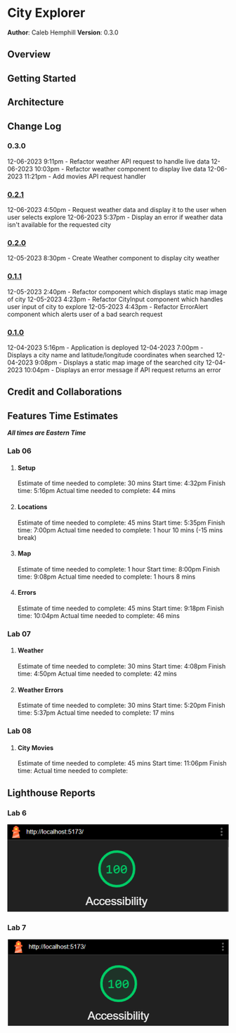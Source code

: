 # City Explorer

**Author**: Caleb Hemphill
**Version**: 0.3.0

## Overview
<!-- Provide a high level overview of what this application is and why you are building it, beyond the fact that it's an assignment for this class. (i.e. What's your problem domain?) -->

## Getting Started
<!-- What are the steps that a user must take in order to build this app on their own machine and get it running? -->

## Architecture
<!-- Provide a detailed description of the application design. What technologies (languages, libraries, etc) you're using, and any other relevant design information. -->

## Change Log
<!-- Use this area to document the iterative changes made to your application as each feature is successfully implemented. Use time stamps. Here's an example:

01-01-2001 4:59pm - Application now has a fully-functional express server, with a GET route for the location resource. -->

### 0.3.0

12-06-2023 9:11pm - Refactor weather API request to handle live data
12-06-2023 10:03pm - Refactor weather component to display live data
12-06-2023 11:21pm - Add movies API request handler

### [0.2.1](https://github.com/kaylubh/city-explorer/pull/4)

12-06-2023 4:50pm - Request weather data and display it to the user when user selects explore
12-06-2023 5:37pm - Display an error if weather data isn't available for the requested city

### [0.2.0](https://github.com/kaylubh/city-explorer/pull/3)

12-05-2023 8:30pm - Create Weather component to display city weather

### [0.1.1](https://github.com/kaylubh/city-explorer/pull/2)

12-05-2023 2:40pm - Refactor component which displays static map image of city
12-05-2023 4:23pm - Refactor CityInput component which handles user input of city to explore
12-05-2023 4:43pm - Refactor ErrorAlert component which alerts user of a bad search request

### [0.1.0](https://github.com/kaylubh/city-explorer/pull/1)

12-04-2023 5:16pm - Application is deployed
12-04-2023 7:00pm - Displays a city name and latitude/longitude coordinates when searched
12-04-2023 9:08pm - Displays a static map image of the searched city
12-04-2023 10:04pm - Displays an error message if API request returns an error

## Credit and Collaborations
<!-- Give credit (and a link) to other people or resources that helped you build this application. -->

## Features Time Estimates

***All times are Eastern Time***

### Lab 06

1. #### Setup

    Estimate of time needed to complete: 30 mins
    Start time: 4:32pm
    Finish time: 5:16pm
    Actual time needed to complete: 44 mins

2. #### Locations

    Estimate of time needed to complete: 45 mins
    Start time: 5:35pm
    Finish time: 7:00pm
    Actual time needed to complete: 1 hour 10 mins (-15 mins break)

3. #### Map

    Estimate of time needed to complete: 1 hour
    Start time: 8:00pm
    Finish time: 9:08pm
    Actual time needed to complete: 1 hours 8 mins

4. #### Errors

    Estimate of time needed to complete: 45 mins
    Start time: 9:18pm
    Finish time: 10:04pm
    Actual time needed to complete: 46 mins

### Lab 07

1. #### Weather

    Estimate of time needed to complete: 30 mins
    Start time: 4:08pm
    Finish time: 4:50pm
    Actual time needed to complete: 42 mins

2. #### Weather Errors

    Estimate of time needed to complete: 30 mins
    Start time: 5:20pm
    Finish time: 5:37pm
    Actual time needed to complete: 17 mins

### Lab 08

1. #### City Movies

    Estimate of time needed to complete: 45 mins
    Start time: 11:06pm
    Finish time:
    Actual time needed to complete:

## Lighthouse Reports

### Lab 6

![Lighthouse report, score: 100](/lighthouse/lab6.png)

### Lab 7

![Lighthouse report, score: 100](/lighthouse/lab7.png)
